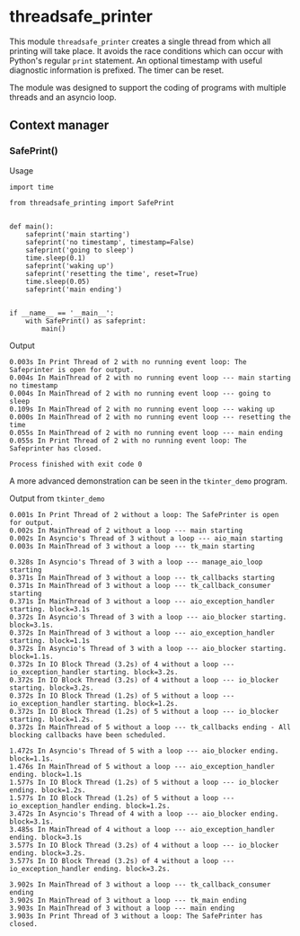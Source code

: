 # threadsafe_printer

This module `threadsafe_printer` creates a single thread from which all printing will take place. It avoids the race 
conditions which can occur with Python's regular `print` statement. An optional timestamp with useful diagnostic 
information is prefixed. The timer can be reset.

The module was designed to support the coding of programs with multiple threads and an asyncio loop. 


## Context manager

### SafePrint() 
Usage
~~~
import time

from threadsafe_printing import SafePrint


def main():
    safeprint('main starting')
    safeprint('no timestamp', timestamp=False)
    safeprint('going to sleep')
    time.sleep(0.1)
    safeprint('waking up')
    safeprint('resetting the time', reset=True)
    time.sleep(0.05)
    safeprint('main ending')


if __name__ == '__main__':
    with SafePrint() as safeprint:
        main()

~~~

Output

~~~
0.003s In Print Thread of 2 with no running event loop: The Safeprinter is open for output.
0.004s In MainThread of 2 with no running event loop --- main starting
no timestamp
0.004s In MainThread of 2 with no running event loop --- going to sleep
0.109s In MainThread of 2 with no running event loop --- waking up
0.000s In MainThread of 2 with no running event loop --- resetting the time
0.055s In MainThread of 2 with no running event loop --- main ending
0.055s In Print Thread of 2 with no running event loop: The Safeprinter has closed.

Process finished with exit code 0
~~~

A more advanced demonstration can be seen in the `tkinter_demo` program.

Output from `tkinter_demo`

~~~
0.001s In Print Thread of 2 without a loop: The SafePrinter is open for output.
0.002s In MainThread of 2 without a loop --- main starting
0.002s In Asyncio's Thread of 3 without a loop --- aio_main starting
0.003s In MainThread of 3 without a loop --- tk_main starting

0.328s In Asyncio's Thread of 3 with a loop --- manage_aio_loop starting
0.371s In MainThread of 3 without a loop --- tk_callbacks starting
0.371s In MainThread of 3 without a loop --- tk_callback_consumer starting
0.371s In MainThread of 3 without a loop --- aio_exception_handler starting. block=3.1s
0.372s In Asyncio's Thread of 3 with a loop --- aio_blocker starting. block=3.1s.
0.372s In MainThread of 3 without a loop --- aio_exception_handler starting. block=1.1s
0.372s In Asyncio's Thread of 3 with a loop --- aio_blocker starting. block=1.1s.
0.372s In IO Block Thread (3.2s) of 4 without a loop --- io_exception_handler starting. block=3.2s.
0.372s In IO Block Thread (3.2s) of 4 without a loop --- io_blocker starting. block=3.2s.
0.372s In IO Block Thread (1.2s) of 5 without a loop --- io_exception_handler starting. block=1.2s.
0.372s In IO Block Thread (1.2s) of 5 without a loop --- io_blocker starting. block=1.2s.
0.372s In MainThread of 5 without a loop --- tk_callbacks ending - All blocking callbacks have been scheduled.

1.472s In Asyncio's Thread of 5 with a loop --- aio_blocker ending. block=1.1s.
1.476s In MainThread of 5 without a loop --- aio_exception_handler ending. block=1.1s
1.577s In IO Block Thread (1.2s) of 5 without a loop --- io_blocker ending. block=1.2s.
1.577s In IO Block Thread (1.2s) of 5 without a loop --- io_exception_handler ending. block=1.2s.
3.472s In Asyncio's Thread of 4 with a loop --- aio_blocker ending. block=3.1s.
3.485s In MainThread of 4 without a loop --- aio_exception_handler ending. block=3.1s
3.577s In IO Block Thread (3.2s) of 4 without a loop --- io_blocker ending. block=3.2s.
3.577s In IO Block Thread (3.2s) of 4 without a loop --- io_exception_handler ending. block=3.2s.
 
3.902s In MainThread of 3 without a loop --- tk_callback_consumer ending
3.902s In MainThread of 3 without a loop --- tk_main ending
3.903s In MainThread of 3 without a loop --- main ending
3.903s In Print Thread of 3 without a loop: The SafePrinter has closed.
~~~